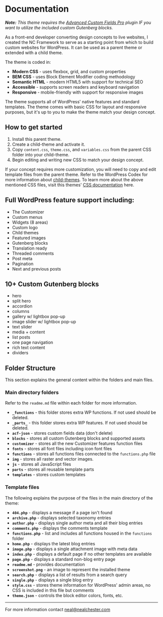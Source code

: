 # Documentation

***Note:** This theme requires the [Advanced Custom Fields Pro](https://www.advancedcustomfields.com/pro/) plugin IF you want to utilize the included custom Gutenberg blocks.*

As a front-end developer converting design concepts to live websites, I created the NC Framework to serve as a starting point from which to build custom websites for WordPress. It can be used as a parent theme or extended with a child theme. 

The theme is coded in:

* **Modern CSS** - uses flexbox, grid, and custom properties
* **BEM CSS** - uses Block Element Modifier coding methodology
* **Semantic HTML** - modern HTML5 with support for technical SEO
* **Accessible** - supports screen readers and keyboard navigation
* **Responsive** - mobile-friendly with support for responsive images

The theme supports all of WordPress' native features and standard templates. The theme comes with basic CSS for layout and responsive purposes, but it's up to you to make the theme match your design concept.

## How to get started

1. Install this parent theme.
2. Create a child-theme and activate it. 
3. Copy `content.css`, `theme.css`, and `variables.css` from the parent CSS folder into your child-theme.
4. Begin editing and writing new CSS to match your design concept. 

If your concept requires more customization, you will need to copy and edit template files from the parent theme. Refer to the WordPress Codex for more information about [child-themes](https://developer.wordpress.org/themes/advanced-topics/child-themes/). To learn more about the above mentioned CSS files, visit this themes' [CSS documentation](https://github.com/nealchester/NC-Framework/tree/main/css#css-documentation) here.

## Full WordPress feature support including:

  * The Customizer
  * Custom menus
  * Widgets (8 areas)
  * Custom logo
  * Child themes
  * Featured images
  * Gutenberg blocks
  * Translation ready
  * Threaded comments
  * Post meta
  * Pagination
  * Next and previous posts

## 10+ Custom Gutenberg blocks

  * hero
  * split hero
  * accordion
  * columns
  * gallery w/ lightbox pop-up
  * image slider w/ lightbox pop-up
  * text slider
  * media + content
  * list posts
  * one page navigation
  * rich text content
  * dividers


## Folder Structure

This section explains the general content within the folders and main files.

### Main directory folders
Refer to the `readme.md` file within each folder for more information.


* **`_functions`** - this folder stores extra WP functions. If not used should be deleted.
* **`_parts_`** - this folder stores extra WP features. If not used should be deleted.
* **`acf-json`** - stores custom fields data (don't delete)
* **`blocks`** - stores all custom Gutenberg blocks and supported assets
* **`customizer`** - stores all the new Customizer features function files
* **`fonts`** - stores all font files including icon font files
* **`functions`** - stores all functions files connected to the `functions.php` file
* **`img`** - stores all raster and vector images.
* **`js`** - stores all JavaScript files
* **`parts`** - stores all reusable template parts
* **`templates`** - stores custom templates

### Template files
The following explains the purpose of the files in the main directory of the theme:

* **`404.php`** - displays a message if a page isn't found
* **`archive.php`** - displays selected taxonomy entries
* **`author.php`** - displays single author meta and all their blog entries
* **`comments.php`** - displays the comments template
* **`functions.php`** - list and includes all functions housed in the `functions` folder 
* **`home.php`** - displays the latest blog entries 
* **`image.php`** - displays a single attachment image with meta data
* **`index.php`** - displays a default page if no other templates are available
* **`page.php`** - displays a standard non-blog entry page
* **`readme.md`** - provides documentation
* **`screenshot.png`** - an image to represent the installed theme
* **`search.php`** - displays a list of results from a search query
* **`single.php`** - displays a single blog entry
* **`style.css`** - stores theme information for WordPress' admin areas, no CSS is included in this file but comments
* **`theme.json`** - controls the block editor colors, fonts, etc.

***

For more information contact neal@nealchester.com
